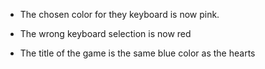 - The chosen color for they keyboard is now pink.

- The wrong keyboard selection is now red

- The title of the game is the same blue color as the hearts